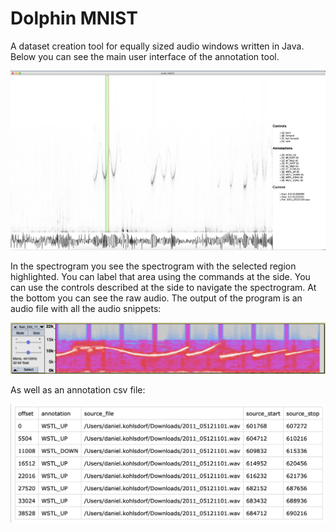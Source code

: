 # Dolphin MNIST
A dataset creation tool for equally sized audio windows written in Java.
Below you can see the main user interface of the annotation tool.

<img src="images/dolphin_mnist.png"/>

In the spectrogram you see the spectrogram with the
selected region highlighted. You can label that area
using the commands at the side. You can use the controls 
described at the side to navigate the spectrogram.
At the bottom you can see the raw audio.
The output of the program is an audio file with all the audio snippets:

<img src="images/spec_export.png"/>

As well as an annotation csv file:

<img src="images/csv_export.png"/>

